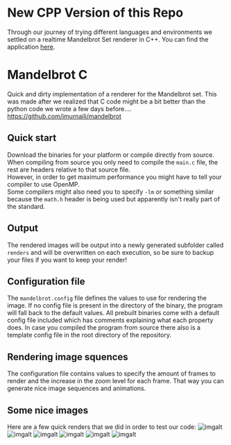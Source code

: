 # New CPP Version of this Repo
Through our journey of trying different languages and environments we settled on a realtime Mandelbrot Set renderer in C++. You can find the application [here](https://github.com/imurnaili/mandelbrot-cpp).
# Mandelbrot C
Quick and dirty implementation of a renderer for the Mandelbrot set. This was made after we realized that C code might be a bit better than the python code we wrote a few days before....
https://github.com/imurnaili/mandelbrot

## Quick start
Download the binaries for your platform or compile directly from source.<br/>
When compiling from source you only need to compile the `main.c` file, the rest are headers relative to that source file.<br/>
However, in order to get maximum performance you might have to tell your compiler to use OpenMP.<br/>
Some compilers might also need you to specify `-lm` or something similar because the `math.h` header is being used but apparently isn't really part of the standard.

## Output
The rendered images will be output into a newly generated subfolder called `renders` and will be overwritten on each execution, so be sure to backup your files if you want to keep your render!

## Configuration file
The `mandelbrot.config` file defines the values to use for rendering the image. If no config file is present in the directory of the binary, the program will fall back to the default values. All prebuilt binaries come with a default config file included which has comments explaining what each property does. In case you compiled the program from source there also is a template config file in the root directory of the repository.

## Rendering image squences
The configuration file contains values to specify the amount of frames to render and the increase in the zoom level for each frame. That way you can generate nice image sequences and animations.

## Some nice images
Here are a few quick renders that we did in order to test our code:
![imgalt](./rendered/img1.png)
![imgalt](./rendered/img2.png)
![imgalt](./rendered/img3.png)
![imgalt](./rendered/img4.png)
![imgalt](./rendered/img5.png)
![imgalt](./rendered/img6.png)
